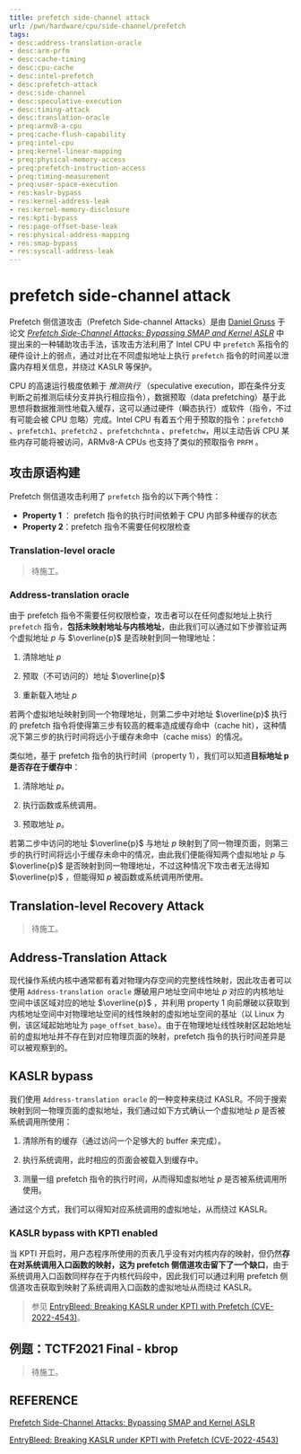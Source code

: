 ```yaml
---
title: prefetch side-channel attack
url: /pwn/hardware/cpu/side-channel/prefetch
tags:
- desc:address-translation-oracle
- desc:arm-prfm
- desc:cache-timing
- desc:cpu-cache
- desc:intel-prefetch
- desc:prefetch-attack
- desc:side-channel
- desc:speculative-execution
- desc:timing-attack
- desc:translation-oracle
- preq:armv8-a-cpu
- preq:cache-flush-capability
- preq:intel-cpu
- preq:kernel-linear-mapping
- preq:physical-memory-access
- preq:prefetch-instruction-access
- preq:timing-measurement
- preq:user-space-execution
- res:kaslr-bypass
- res:kernel-address-leak
- res:kernel-memory-disclosure
- res:kpti-bypass
- res:page-offset-base-leak
- res:physical-address-mapping
- res:smap-bypass
- res:syscall-address-leak
---
```

# prefetch side-channel attack

Prefetch 侧信道攻击（Prefetch Side-channel Attacks）是由 [Daniel Gruss](https://gruss.cc/) 于论文 _[Prefetch Side-Channel Attacks: Bypassing SMAP and Kernel ASLR](https://gruss.cc/files/prefetch.pdf)_ 中提出来的一种辅助攻击手法，该攻击方法利用了 Intel CPU 中 `prefetch` 系指令的硬件设计上的弱点，通过对比在不同虚拟地址上执行 `prefetch` 指令的时间差以泄露内存相关信息，并绕过 KASLR 等保护。

CPU 的高速运行极度依赖于 _推测执行_ （speculative execution，即在条件分支判断之前推测后续分支并执行相应指令），数据预取（data prefetching）基于此思想将数据推测性地载入缓存，这可以通过硬件（瞬态执行）或软件（指令，不过有可能会被 CPU 忽略）完成。Intel CPU 有着五个用于预取的指令：`prefetch0` 、`prefetch1`、`prefetch2` 、`prefetchchnta` 、`prefetchw`，用以主动告诉 CPU 某些内存可能将被访问，ARMv8-A CPUs 也支持了类似的预取指令 `PRFM` 。

## 攻击原语构建

Prefetch 侧信道攻击利用了 `prefetch` 指令的以下两个特性：

- **Property 1** ： prefetch 指令的执行时间依赖于 CPU 内部多种缓存的状态
- **Property 2**：prefetch 指令不需要任何权限检查

### Translation-level oracle

> 待施工。

###  Address-translation oracle

由于 prefetch 指令不需要任何权限检查，攻击者可以在任何虚拟地址上执行 `prefetch` 指令，**包括未映射地址与内核地址**，由此我们可以通过如下步骤验证两个虚拟地址 $p$ 与 $\overline{p}$ 是否映射到同一物理地址：

1. 清除地址 $p$

2. 预取（不可访问的）地址 $\overline{p}$

3. 重新载入地址 $p$

若两个虚拟地址映射到同一个物理地址，则第二步中对地址 $\overline{p}$ 执行的 prefetch 指令将使得第三步有较高的概率造成缓存命中（cache hit），这种情况下第三步的执行时间将远小于缓存未命中（cache miss）的情况。

类似地，基于 prefetch 指令的执行时间（property 1），我们可以知道**目标地址 p 是否存在于缓存中**：

1. 清除地址 $p$。

2. 执行函数或系统调用。

3. 预取地址 $p$。

若第二步中访问的地址 $\overline{p}$ 与地址 $p$ 映射到了同一物理页面，则第三步的执行时间将远小于缓存未命中的情况，由此我们便能得知两个虚拟地址 $p$ 与 $\overline{p}$ 是否映射到同一物理地址，不过这种情况下攻击者无法得知 $\overline{p}$ ，但能得知 $p$ 被函数或系统调用所使用。

## Translation-level Recovery Attack

> 待施工。

## Address-Translation Attack

现代操作系统内核中通常都有着对物理内存空间的完整线性映射，因此攻击者可以使用 `Address-translation oracle` 爆破用户地址空间中地址 $p$ 对应的内核地址空间中该区域对应的地址 $\overline{p}$ ，并利用 property 1 向前爆破以获取到内核地址空间中对物理地址空间的线性映射的虚拟地址空间的基址（以 Linux 为例，该区域起始地址为 `page_offset_base`）。由于在物理地址线性映射区起始地址前的虚拟地址并不存在到对应物理页面的映射，prefetch 指令的执行时间差异是可以被观察到的。

## KASLR bypass

我们使用 `Address-translation oracle` 的一种变种来绕过 KASLR。不同于搜索映射到同一物理页面的虚拟地址，我们通过如下方式确认一个虚拟地址 $p$ 是否被系统调用所使用：

1. 清除所有的缓存（通过访问一个足够大的 buffer 来完成）。

2. 执行系统调用，此时相应的页面会被载入到缓存中。

3. 测量一组 prefetch 指令的执行时间，从而得知虚拟地址 $p$ 是否被系统调用所使用。

通过这个方式，我们可以得知对应系统调用的虚拟地址，从而绕过 KASLR。

### KASLR bypass with KPTI enabled

当 KPTI 开启时，用户态程序所使用的页表几乎没有对内核内存的映射，但仍然**存在对系统调用入口函数的映射，这为 prefetch 侧信道攻击留下了一个缺口**，由于系统调用入口函数同样存在于内核代码段中，因此我们可以通过利用 prefetch 侧信道攻击获取到映射了系统调用入口函数的虚拟地址从而绕过 KASLR。

> 参见 [EntryBleed: Breaking KASLR under KPTI with Prefetch (CVE-2022-4543)](https://www.willsroot.io/2022/12/entrybleed.html)。

## 例题：TCTF2021 Final - kbrop

> 待施工。

## REFERENCE

[Prefetch Side-Channel Attacks: Bypassing SMAP and Kernel ASLR](https://gruss.cc/files/prefetch.pdf)

[EntryBleed: Breaking KASLR under KPTI with Prefetch (CVE-2022-4543)](https://www.willsroot.io/2022/12/entrybleed.html)